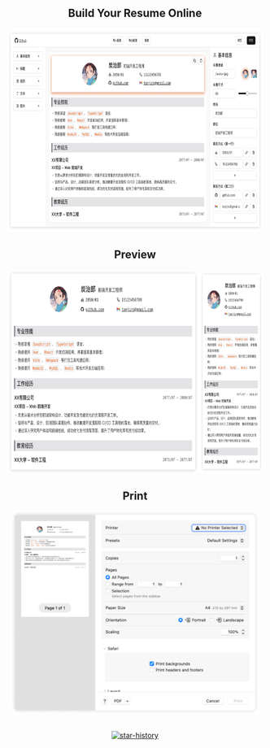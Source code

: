 <div align="center">
  <h2>Build Your Resume Online</h2>
  <img src=".github/screen-shot-edit.png" alt="edit" height="400">

  <h2>Preview</h2>
  <img src=".github/screen-shot-preview.png" alt="preview" height="400">

  <h2>Print</h2>
  <img src=".github/screen-shot-print.png" alt="print" height="400">

  <h2></h2>
  <a href="https://star-history.com/#Arman19941113/dnd-resume&Date">
    <img src="https://api.star-history.com/svg?repos=Arman19941113/dnd-resume&type=Date" alt="star-history">
  </a>
</div>
